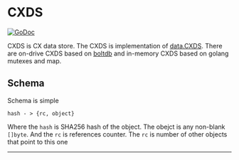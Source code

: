 CXDS
====

[![GoDoc](https://godoc.org/github.com/skycoin/cxo/data/cxds?status.svg)](https://godoc.org/github.com/skycoin/cxo/data/cxds)

CXDS is CX data store. The CXDS is implementation of
[data.CXDS](https://godoc.org/github.com/skycoin/cxo/data#CXDS). There are
on-drive CXDS based on [boltdb](github.com/boltdb/bolt) and in-memory CXDS
based on golang mutexes and map.


## Schema

Schema is simple

```
hash - > {rc, object}
```

Where the `hash` is SHA256 hash of the object. The obejct is any non-blank
`[]byte`. And the `rc` is references counter. The `rc` is number of other
objects that point to this one

---
